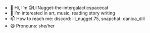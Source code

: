 - 👋 Hi, I’m @LilNugget-the-intergalacticspacecat
- 👀 I’m interested in art, music, reading  story writing
- 📫 How to reach me: discord: lil_nugget.75, snapchat: danica_dill
- 😄 Pronouns: she/her 

<!---
LilNugget-the-intergalacticspacecat/LilNugget-the-intergalacticspacecat is a ✨ special ✨ repository because its `README.md` (this file) appears on your GitHub profile.
You can click the Preview link to take a look at your changes.
--->
